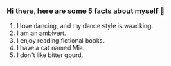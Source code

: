 ### Hi there, here are some 5 facts about myself 👋

<!--
**mjyngcong/mjyngcong** is a ✨ _special_ ✨ repository because its `README.md` (this file) appears on your GitHub profile. 
-->

1. I love dancing, and my dance style is waacking.
2. I am an ambivert.
3. I enjoy reading fictional books.
4. I have a cat named Mia.
5. I don't like bitter gourd.

